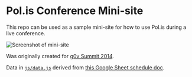 # Pol.is Conference Mini-site

This repo can be used as a sample mini-site for how to use Pol.is during a live conference.

![Screenshot of mini-site](https://i.imgur.com/JEK9uME.png)

Was originally created for [g0v Summit 2014](https://summit.g0v.tw/2014/).

Data in [`js/data.js`](/js/data.js) derived from [this Google Sheet schedule doc](https://docs.google.com/spreadsheets/d/14D-Vt-iysQ3Czqj8IN-ov6krvQlC06ny-6CxF49hsCk/pubhtml?gid=726275408&single=true).
